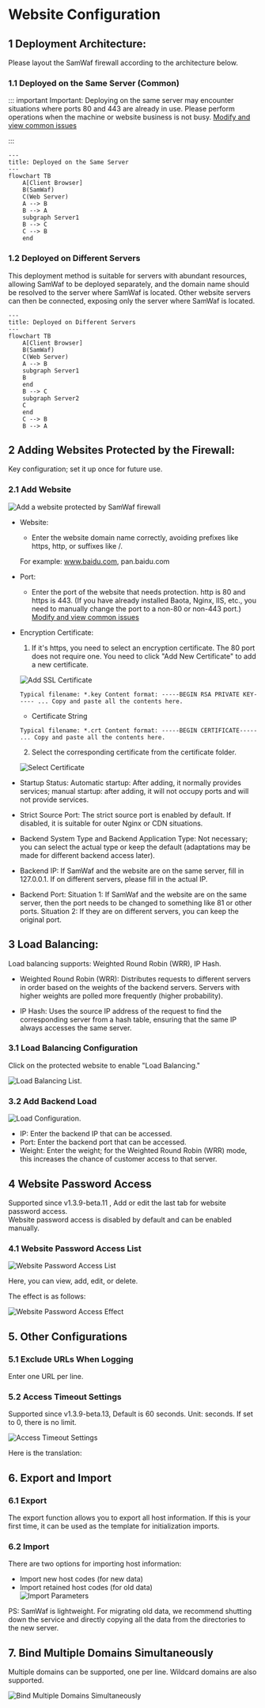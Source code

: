  
# Website Configuration

## 1 Deployment Architecture:
Please layout the SamWaf firewall according to the architecture below.

### 1.1 Deployed on the Same Server (Common)
::: important
Important: Deploying on the same server may encounter situations where ports 80 and 443 are already in use. Please perform operations when the machine or website business is not busy. [Modify and view common issues](../faq/readme.md#_1-端口80-被占用情况)

:::

```mermaid
---
title: Deployed on the Same Server
---
flowchart TB
    A[Client Browser]
	B(SamWaf)
	C(Web Server)
	A --> B  
	B --> A
	subgraph Server1
    B --> C
    C --> B
    end
```

### 1.2 Deployed on Different Servers
This deployment method is suitable for servers with abundant resources, allowing SamWaf to be deployed separately, and the domain name should be resolved to the server where SamWaf is located. Other website servers can then be connected, exposing only the server where SamWaf is located.

```mermaid
---
title: Deployed on Different Servers
---
flowchart TB
    A[Client Browser]
	B(SamWaf)
	C(Web Server)
	A --> B  
	subgraph Server1
    B 
    end  
	B --> C
	subgraph Server2 
    C
    end
	C --> B
	B --> A 
```

## 2 Adding Websites Protected by the Firewall:

Key configuration; set it up once for future use.

### 2.1 Add Website
![Add a website protected by SamWaf firewall](/images/add_host.png)
- Website:
    - Enter the website domain name correctly, avoiding prefixes like https, http, or suffixes like /.
    
	For example: www.baidu.com, pan.baidu.com
	
- Port:
    - Enter the port of the website that needs protection.
	http is 80 and https is 443. (If you have already installed Baota, Nginx, IIS, etc., you need to manually change the port to a non-80 or non-443 port.) [Modify and view common issues](../faq/readme.md#_1-端口80-被占用情况) 
- Encryption Certificate:
    1. If it's https, you need to select an encryption certificate. The 80 port does not require one.
	You need to click "Add New Certificate" to add a new certificate.
	
	![Add SSL Certificate](/images/add_ssl.png)
	```
	Typical filename: *.key Content format: -----BEGIN RSA PRIVATE KEY----- ... Copy and paste all the contents here.
	```
	- Certificate String
	```
	Typical filename: *.crt Content format: -----BEGIN CERTIFICATE----- ... Copy and paste all the contents here.
	```
	
	2. Select the corresponding certificate from the certificate folder.

     ![Select Certificate](/images/add_host_select_ssl.png)
	
- Startup Status:
	Automatic startup: After adding, it normally provides services; manual startup: after adding, it will not occupy ports and will not provide services.

- Strict Source Port:
    The strict source port is enabled by default. If disabled, it is suitable for outer Nginx or CDN situations.
	
- Backend System Type and Backend Application Type:
     Not necessary; you can select the actual type or keep the default (adaptations may be made for different backend access later).
 
- Backend IP:
     If SamWaf and the website are on the same server, fill in 127.0.0.1. If on different servers, please fill in the actual IP.	
- Backend Port:
     Situation 1: If SamWaf and the website are on the same server, then the port needs to be changed to something like 81 or other ports. Situation 2: If they are on different servers, you can keep the original port.
	
## 3 Load Balancing:
Load balancing supports: Weighted Round Robin (WRR), IP Hash.
 
- Weighted Round Robin (WRR): Distributes requests to different servers in order based on the weights of the backend servers. Servers with higher weights are polled more frequently (higher probability).

- IP Hash: Uses the source IP address of the request to find the corresponding server from a hash table, ensuring that the same IP always accesses the same server.

### 3.1 Load Balancing Configuration
Click on the protected website to enable "Load Balancing."

![Load Balancing List](/images/loadbalanceindex.png).

### 3.2 Add Backend Load
![Load Configuration](/images/loadbalance_edit.png).

- IP: Enter the backend IP that can be accessed.
- Port: Enter the backend port that can be accessed.
- Weight: Enter the weight; for the Weighted Round Robin (WRR) mode, this increases the chance of customer access to that server.

## 4 Website Password Access  
Supported since v1.3.9-beta.11 , Add or edit the last tab for website password access.  
Website password access is disabled by default and can be enabled manually.
### 4.1 Website Password Access List

![Website Password Access List](/images/password_visit.png)

Here, you can view, add, edit, or delete.

The effect is as follows:

![Website Password Access Effect](/images/password_visit2.png)

## 5. Other Configurations  

### 5.1 Exclude URLs When Logging  

Enter one URL per line.

### 5.2 Access Timeout Settings  

Supported since v1.3.9-beta.13, Default is 60 seconds. Unit: seconds. If set to 0, there is no limit.  

![Access Timeout Settings](/images/response_timeout.png)   

Here is the translation:

## 6. Export and Import  
### 6.1 Export  
The export function allows you to export all host information. If this is your first time, it can be used as the template for initialization imports.

### 6.2 Import  
There are two options for importing host information:
- Import new host codes (for new data)
- Import retained host codes (for old data)  
![Import Parameters](/images/import_host.png)

PS: SamWaf is lightweight. For migrating old data, we recommend shutting down the service and directly copying all the data from the directories to the new server.
  
## 7. Bind Multiple Domains Simultaneously

Multiple domains can be supported, one per line. Wildcard domains are also supported.

![Bind Multiple Domains Simultaneously](/images/bind_more_domain.png) 